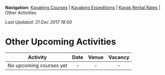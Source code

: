 **Navigation:** [Kayaking Courses](index) &#124; [Kayaking Expeditions](expedition) &#124; [Kayak Rental Rates](rental) &#124; Other Activities

_Last Updated: 21 Dec 2017 18:00_
# Other Upcoming Activities

Activity | Date | Venue | Vacancy
:---:|:---:|:---:|:---:
No upcoming courses yet|-|-|-

